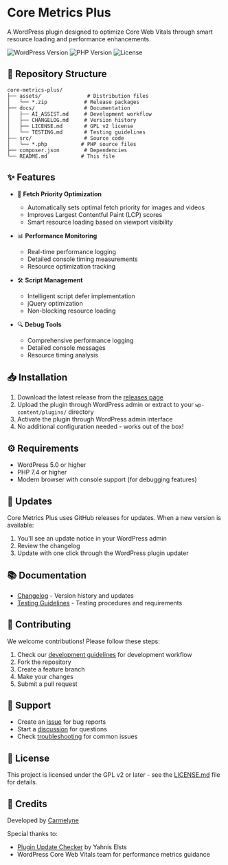 # Core Metrics Plus

A WordPress plugin designed to optimize Core Web Vitals through smart resource loading and performance enhancements.

![WordPress Version](https://img.shields.io/wordpress/plugin/wp-version/core-metrics-plus)
![PHP Version](https://img.shields.io/badge/PHP-7.4%2B-blue)
![License](https://img.shields.io/github/license/carmelyne/core-metrics-plus)

## 📁 Repository Structure

```
core-metrics-plus/
├── assets/               # Distribution files
│   └── *.zip            # Release packages
├── docs/                # Documentation
│   ├── AI_ASSIST.md     # Development workflow
│   ├── CHANGELOG.md     # Version history
│   ├── LICENSE.md       # GPL v2 license
│   └── TESTING.md       # Testing guidelines
├── src/                 # Source code
│   └── *.php           # PHP source files
├── composer.json        # Dependencies
└── README.md           # This file
```

## ✨ Features

- 🚀 **Fetch Priority Optimization**
  - Automatically sets optimal fetch priority for images and videos
  - Improves Largest Contentful Paint (LCP) scores
  - Smart resource loading based on viewport visibility

- 📊 **Performance Monitoring**
  - Real-time performance logging
  - Detailed console timing measurements
  - Resource optimization tracking

- 🛠 **Script Management**
  - Intelligent script defer implementation
  - jQuery optimization
  - Non-blocking resource loading

- 🔍 **Debug Tools**
  - Comprehensive performance logging
  - Detailed console messages
  - Resource timing analysis

## 📥 Installation

1. Download the latest release from the [releases page](https://github.com/carmelyne/core-metrics-plus/releases)
2. Upload the plugin through WordPress admin or extract to your `wp-content/plugins/` directory
3. Activate the plugin through WordPress admin interface
4. No additional configuration needed - works out of the box!

## ⚙️ Requirements

- WordPress 5.0 or higher
- PHP 7.4 or higher
- Modern browser with console support (for debugging features)

## 🔄 Updates

Core Metrics Plus uses GitHub releases for updates. When a new version is available:
1. You'll see an update notice in your WordPress admin
2. Review the changelog
3. Update with one click through the WordPress plugin updater

## 📚 Documentation

- [Changelog](docs/CHANGELOG.md) - Version history and updates
- [Testing Guidelines](docs/TESTING.md) - Testing procedures and requirements

## 🤝 Contributing

We welcome contributions! Please follow these steps:

1. Check our [development guidelines](docs/AI_ASSIST.md) for development workflow
2. Fork the repository
3. Create a feature branch
4. Make your changes
5. Submit a pull request

## 💬 Support

- Create an [issue](https://github.com/carmelyne/core-metrics-plus/issues) for bug reports
- Start a [discussion](https://github.com/carmelyne/core-metrics-plus/discussions) for questions
- Check [troubleshooting](docs/AI_ASSIST.md#troubleshooting) for common issues

## 📄 License

This project is licensed under the GPL v2 or later - see the [LICENSE.md](docs/LICENSE.md) file for details.

## 👏 Credits

Developed by [Carmelyne](https://github.com/carmelyne)

Special thanks to:
- [Plugin Update Checker](https://github.com/YahnisElsts/plugin-update-checker) by Yahnis Elsts
- WordPress Core Web Vitals team for performance metrics guidance
